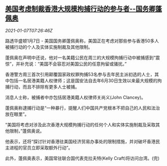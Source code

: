 <!--1610006049000-->
[美国考虑制裁香港大规模拘捕行动的参与者--国务卿蓬佩奥](https://cn.reuters.com/article/pompeo-hk-0107-china-wedn-idCNKBS29C0PW)
------

<div><i>2021-01-07T07:26:46Z</i></div><p>路透华盛顿1月7日 - 美国国务卿蓬佩奥称，美国正在考虑对那些参与香港50多人被捕行动的个人及实体实施制裁及其他限制。</p><p>蓬佩奥在声明中还说，他对一名美籍公民在周三的大规模拘捕行动中被捕感到“震惊”，并补充说：“美国不会容忍对美国公民的任意拘留或骚扰。”</p><p>香港警方周三首次引用颠覆国家政权罪拘捕53名参与去年民主派初选的人士，其中包括一名居港美籍人权律师；这是国安法自去年6月30日生效以来最大规模的拘捕行动，而且不排除有更多人士被捕。</p><p>消息人士称，被捕者中亦包括居港美籍人权律师关尚义(John Clancey)。</p><p>蓬佩奥称逮捕行动是“一种暴行，提醒人们中国共产党根本不把自己的人民和法治放在眼里”。</p><p>“美国将考虑对涉及此次香港大规模拘捕行动的任何个人和实体实施制裁及采取其他限制，”蓬佩奥说。</p><p>他表示，还将“探讨针对香港驻美国经济贸易办事处的限制措施，并对破坏香港民主进程的官员立即采取额外行动”。</p><p>此外，蓬佩奥表示，美国常驻联合国代表克拉夫特(Kelly Craft)将访问台湾。(完)</p>
